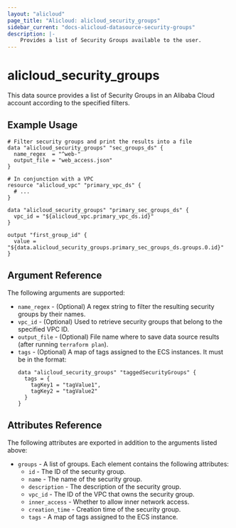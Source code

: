 ```yaml
---
layout: "alicloud"
page_title: "Alicloud: alicloud_security_groups"
sidebar_current: "docs-alicloud-datasource-security-groups"
description: |-
    Provides a list of Security Groups available to the user.
---
```


# alicloud\_security\_groups

This data source provides a list of Security Groups in an Alibaba Cloud account according to the specified filters.

## Example Usage

```
# Filter security groups and print the results into a file
data "alicloud_security_groups" "sec_groups_ds" {
  name_regex  = "^web-"
  output_file = "web_access.json"
}

# In conjunction with a VPC
resource "alicloud_vpc" "primary_vpc_ds" {
  # ...
}

data "alicloud_security_groups" "primary_sec_groups_ds" {
  vpc_id = "${alicloud_vpc.primary_vpc_ds.id}"
}

output "first_group_id" {
  value = "${data.alicloud_security_groups.primary_sec_groups_ds.groups.0.id}"
}
```

## Argument Reference

The following arguments are supported:

* `name_regex` - (Optional) A regex string to filter the resulting security groups by their names.
* `vpc_id` - (Optional) Used to retrieve security groups that belong to the specified VPC ID.
* `output_file` - (Optional) File name where to save data source results (after running `terraform plan`).
* `tags` - (Optional) A map of tags assigned to the ECS instances. It must be in the format:
  ```
  data "alicloud_security_groups" "taggedSecurityGroups" {
    tags = {
      tagKey1 = "tagValue1",
      tagKey2 = "tagValue2"
    }
  }
  ```

## Attributes Reference

The following attributes are exported in addition to the arguments listed above:

* `groups` - A list of groups. Each element contains the following attributes:
  * `id` - The ID of the security group.
  * `name` - The name of the security group.
  * `description` - The description of the security group.
  * `vpc_id` - The ID of the VPC that owns the security group.
  * `inner_access` - Whether to allow inner network access.
  * `creation_time` - Creation time of the security group.
  * `tags` - A map of tags assigned to the ECS instance.